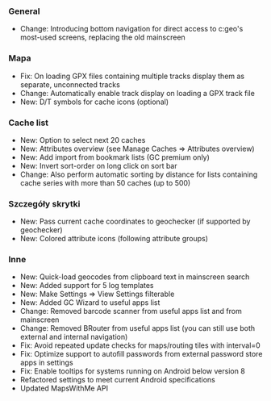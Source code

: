 ### General
- Change: Introducing bottom navigation for direct access to c:geo's most-used screens, replacing the old mainscreen

### Mapa
- Fix: On loading GPX files containing multiple tracks display them as separate, unconnected tracks
- Change: Automatically enable track display on loading a GPX track file
- New: D/T symbols for cache icons (optional)

### Cache list
- New: Option to select next 20 caches
- New: Attributes overview (see Manage Caches => Attributes overview)
- New: Add import from bookmark lists (GC premium only)
- New: Invert sort-order on long click on sort bar
- Change: Also perform automatic sorting by distance for lists containing cache series with more than 50 caches (up to 500)

### Szczegóły skrytki
- New: Pass current cache coordinates to geochecker (if supported by geochecker)
- New: Colored attribute icons (following attribute groups)

### Inne
- New: Quick-load geocodes from clipboard text in mainscreen search
- New: Added support for 5 log templates
- New: Make Settings => View Settings filterable
- New: Added GC Wizard to useful apps list
- Change: Removed barcode scanner from useful apps list and from mainscreen
- Change: Removed BRouter from useful apps list (you can still use both external and internal navigation)
- Fix: Avoid repeated update checks for maps/routing tiles with interval=0
- Fix: Optimize support to autofill passwords from external password store apps in settings
- Fix: Enable tooltips for systems running on Android below version 8
- Refactored settings to meet current Android specifications
- Updated MapsWithMe API
